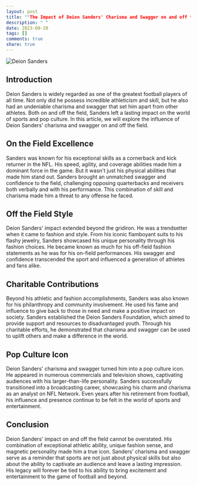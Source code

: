 ```yaml
---
layout: post
title: ""The Impact of Deion Sanders' Charisma and Swagger on and off the Field""
description: " "
date: 2023-09-20
tags: []
comments: true
share: true
---
```


![Deion Sanders](https://source.unsplash.com/1600x900/?sports,football,swagger,celebrity)

## Introduction

Deion Sanders is widely regarded as one of the greatest football players of all time. Not only did he possess incredible athleticism and skill, but he also had an undeniable charisma and swagger that set him apart from other athletes. Both on and off the field, Sanders left a lasting impact on the world of sports and pop culture. In this article, we will explore the influence of Deion Sanders' charisma and swagger on and off the field.

## On the Field Excellence

Sanders was known for his exceptional skills as a cornerback and kick returner in the NFL. His speed, agility, and coverage abilities made him a dominant force in the game. But it wasn't just his physical abilities that made him stand out. Sanders brought an unmatched swagger and confidence to the field, challenging opposing quarterbacks and receivers both verbally and with his performance. This combination of skill and charisma made him a threat to any offense he faced.

## Off the Field Style

Deion Sanders' impact extended beyond the gridiron. He was a trendsetter when it came to fashion and style. From his iconic flamboyant suits to his flashy jewelry, Sanders showcased his unique personality through his fashion choices. He became known as much for his off-field fashion statements as he was for his on-field performances. His swagger and confidence transcended the sport and influenced a generation of athletes and fans alike.

## Charitable Contributions

Beyond his athletic and fashion accomplishments, Sanders was also known for his philanthropy and community involvement. He used his fame and influence to give back to those in need and make a positive impact on society. Sanders established the Deion Sanders Foundation, which aimed to provide support and resources to disadvantaged youth. Through his charitable efforts, he demonstrated that charisma and swagger can be used to uplift others and make a difference in the world.

## Pop Culture Icon

Deion Sanders' charisma and swagger turned him into a pop culture icon. He appeared in numerous commercials and television shows, captivating audiences with his larger-than-life personality. Sanders successfully transitioned into a broadcasting career, showcasing his charm and charisma as an analyst on NFL Network. Even years after his retirement from football, his influence and presence continue to be felt in the world of sports and entertainment.

## Conclusion

Deion Sanders' impact on and off the field cannot be overstated. His combination of exceptional athletic ability, unique fashion sense, and magnetic personality made him a true icon. Sanders' charisma and swagger serve as a reminder that sports are not just about physical skills but also about the ability to captivate an audience and leave a lasting impression. His legacy will forever be tied to his ability to bring excitement and entertainment to the game of football and beyond.